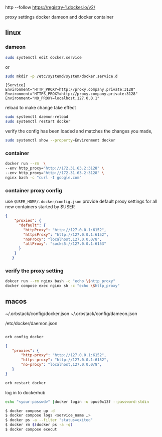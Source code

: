http --follow https://registry-1.docker.io/v2/


proxy settings docker dameon and docker container



## linux

### dameon
```bash
sudo systemctl edit docker.service
```
or

```bash
sudo mkdir -p /etc/systemd/system/docker.service.d
```


```
[Service]
Environment="HTTP_PROXY=http://proxy.company.private:3128"
Environment="HTTPS_PROXY=http://proxy.company.private:3128"
Environment="NO_PROXY=localhost,127.0.0.1"
```

reload to make change take effect
```bash
sudo systemctl daemon-reload
sudo systemctl restart docker
```
verify the config has been loaded  and matches the changes you made,
```bash
sudo systemctl show --property=Environment docker
```

### container

```bash
docker run --rm  \
--env http_proxy="http://172.31.63.2:3128" \
--env http_proxy="http://172.31.63.2:3128" \
nginx bash -c "curl -I google.com"
```

### container proxy config

use `$USER_HOME/.docker/config.json`
provide default proxy settings for all new containers started by $USER

```json
{
    "proxies": {
      "default": {
        "httpProxy": "http://127.0.0.1:6152",
        "httpsProxy": "http://127.0.0.1:6152",
        "noProxy": "localhost,127.0.0.0/8",
        "allProxy": "socks5://127.0.0.1:6153"
      }
    }
   }
```
### verify the proxy setting

```bash
dokcer run --rm nginx bash -c "echo \$http_proxy"
docker compose exec nginx sh -c "echo \$http_proxy"
```

 

 ## macos

~/.orbstack/config/docker.json
~/.orbstack/config/dameon.json


 /etc/docker/daemon.json

```bash

orb config docker
```

 ```json
{
    "proxies": {
        "http-proxy": "http://127.0.0.1:6152",
        "https-proxy": "http://127.0.0.1:6152",
        "no-proxy": "localhost,127.0.0.0/8",
    }
}

 ```

```bash
orb restart docker
```


log in to dockerhub
```bash
echo "<your-passwd>" |docker login -u opus0x13f --password-stdin
```



```bash
$ docker compose up -d
$ docker compose logs <service_name …>
$ docker ps -a --filter "status=exited" 
$ docker rm $(docker ps -a -q)
$ docker compose execut 
```




